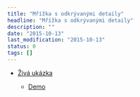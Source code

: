 ```yaml
---
title: "Mřížka s odkrývanými detaily"
headline: "Mřížka s odkrývanými detaily"
description: ""
date: "2015-10-13"
last_modification: "2015-10-13"
status: 0
tags: []
---
```


- [Živá ukázka](http://kod.djpw.cz/ecrb)

  - [Demo](http://thomaspark.co/project/expandingalbums/#intheaeroplane)